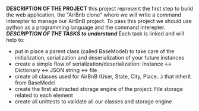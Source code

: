 ******DESCRIPTION OF THE PROJECT******
this project represent the first step to build the web application, the "AirBnb clone" where we will write a command interepter to manage our AirBnB project.
To pass this project we should use python as a programming language and the command interepter.
*****DESCRIPTION OF THE TASKS to understand*****
Each task is linked and will help to:

* put in place a parent class (called BaseModel) to take care of the initialization, serialization and deserialization of your future instances
* create a simple flow of serialization/deserialization: Instance <-> Dictionary <-> JSON string <-> file
* create all classes used for AirBnB (User, State, City, Place…) that inherit from BaseModel
* create the first abstracted storage engine of the project: File storage related to each element
* create all unittests to validate all our classes and storage engine

